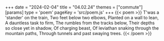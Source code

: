 +++
date = "2024-02-04"
title = "04.02.24"
themes = ["commute"]
[params]
  type = 'poem'
  pageKey = 'src/poem.js'
+++
{{< poem >}}
T'was a 'stander' on the train,
Two feet below two elbows,
Planted on a wall to lean,
A dauntless task to firm,
The rumbles from the tracks below,
Their depths so close yet in shadow,
Of charging beast,
Of leviathan snaking through the mountain paths,
Through tunnels and past swaying trees.
{{< /poem >}}